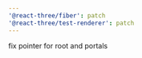 ```yaml
---
'@react-three/fiber': patch
'@react-three/test-renderer': patch
---
```


fix pointer for root and portals
